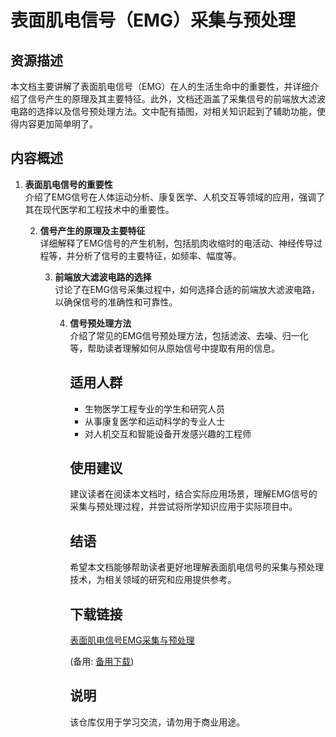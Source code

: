 # 表面肌电信号（EMG）采集与预处理

## 资源描述

本文档主要讲解了表面肌电信号（EMG）在人的生活生命中的重要性，并详细介绍了信号产生的原理及其主要特征。此外，文档还涵盖了采集信号的前端放大滤波电路的选择以及信号预处理方法。文中配有插图，对相关知识起到了辅助功能，使得内容更加简单明了。

## 内容概述

1. **表面肌电信号的重要性**  
   介绍了EMG信号在人体运动分析、康复医学、人机交互等领域的应用，强调了其在现代医学和工程技术中的重要性。

   2. **信号产生的原理及主要特征**  
      详细解释了EMG信号的产生机制，包括肌肉收缩时的电活动、神经传导过程等，并分析了信号的主要特征，如频率、幅度等。

      3. **前端放大滤波电路的选择**  
         讨论了在EMG信号采集过程中，如何选择合适的前端放大滤波电路，以确保信号的准确性和可靠性。

         4. **信号预处理方法**  
            介绍了常见的EMG信号预处理方法，包括滤波、去噪、归一化等，帮助读者理解如何从原始信号中提取有用的信息。

            ## 适用人群

            - 生物医学工程专业的学生和研究人员
            - 从事康复医学和运动科学的专业人士
            - 对人机交互和智能设备开发感兴趣的工程师

            ## 使用建议

            建议读者在阅读本文档时，结合实际应用场景，理解EMG信号的采集与预处理过程，并尝试将所学知识应用于实际项目中。

            ## 结语

            希望本文档能够帮助读者更好地理解表面肌电信号的采集与预处理技术，为相关领域的研究和应用提供参考。

            ## 下载链接
            [表面肌电信号EMG采集与预处理](https://pan.quark.cn/s/da1b779450ce) 

            (备用: [备用下载](https://pan.baidu.com/s/1zVQl2KF4V19Txv76VFbpzA?pwd=1234))

            ## 说明

            该仓库仅用于学习交流，请勿用于商业用途。
